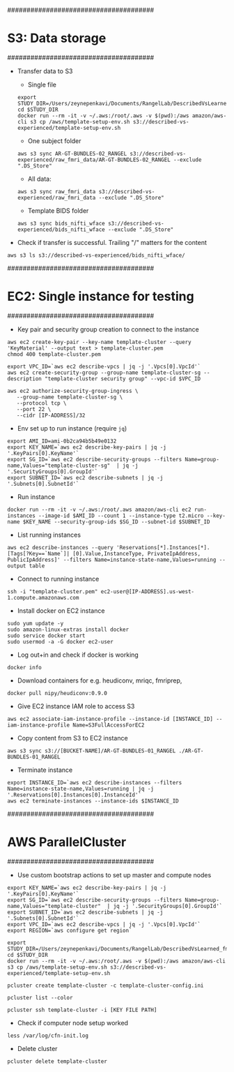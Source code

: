 
######################################
# S3: Data storage
######################################
- Transfer data to S3
  - Single file
  ```
  export STUDY_DIR=/Users/zeynepenkavi/Documents/RangelLab/DescribedVsLearned_fmri/preproc/00_aws
  cd $STUDY_DIR
  docker run --rm -it -v ~/.aws:/root/.aws -v $(pwd):/aws amazon/aws-cli s3 cp /aws/template-setup-env.sh s3://described-vs-experienced/template-setup-env.sh
  ```

  - One subject folder
  ```
  aws s3 sync AR-GT-BUNDLES-02_RANGEL s3://described-vs-experienced/raw_fmri_data/AR-GT-BUNDLES-02_RANGEL --exclude ".DS_Store"
  ```
  - All data:
  ```
  aws s3 sync raw_fmri_data s3://described-vs-experienced/raw_fmri_data --exclude ".DS_Store"
  ```
  - Template BIDS folder
  ```
  aws s3 sync bids_nifti_wface s3://described-vs-experienced/bids_nifti_wface --exclude ".DS_Store"
  ```

- Check if transfer is successful. Trailing "/" matters for the content
```
aws s3 ls s3://described-vs-experienced/bids_nifti_wface/
```

######################################
# EC2: Single instance for testing
######################################
- Key pair and security group creation to connect to the instance
```
aws ec2 create-key-pair --key-name template-cluster --query 'KeyMaterial' --output text > template-cluster.pem
chmod 400 template-cluster.pem

export VPC_ID=`aws ec2 describe-vpcs | jq -j '.Vpcs[0].VpcId'`
aws ec2 create-security-group --group-name template-cluster-sg --description "template-cluster security group" --vpc-id $VPC_ID

aws ec2 authorize-security-group-ingress \
   --group-name template-cluster-sg \
   --protocol tcp \
   --port 22 \
   --cidr [IP-ADDRESS]/32
```

- Env set up to run instance (require `jq`)
```
export AMI_ID=ami-0b2ca94b5b49e0132
export KEY_NAME=`aws ec2 describe-key-pairs | jq -j '.KeyPairs[0].KeyName'`
export SG_ID=`aws ec2 describe-security-groups --filters Name=group-name,Values="template-cluster-sg"  | jq -j '.SecurityGroups[0].GroupId'`
export SUBNET_ID=`aws ec2 describe-subnets | jq -j '.Subnets[0].SubnetId'`
```

- Run instance
```
docker run --rm -it -v ~/.aws:/root/.aws amazon/aws-cli ec2 run-instances --image-id $AMI_ID --count 1 --instance-type t2.micro --key-name $KEY_NAME --security-group-ids $SG_ID --subnet-id $SUBNET_ID
```

- List running instances
```
aws ec2 describe-instances --query 'Reservations[*].Instances[*].[Tags[?Key==`Name`]| [0].Value,InstanceType, PrivateIpAddress, PublicIpAddress]' --filters Name=instance-state-name,Values=running --output table
```

- Connect to running instance
```
ssh -i "template-cluster.pem" ec2-user@[IP-ADDRESS].us-west-1.compute.amazonaws.com
```

- Install docker on EC2 instance
```
sudo yum update -y
sudo amazon-linux-extras install docker
sudo service docker start
sudo usermod -a -G docker ec2-user
```

- Log out+in and check if docker is working
```
docker info
```

- Download containers for e.g. heudiconv, mriqc, fmriprep,
```
docker pull nipy/heudiconv:0.9.0
```

- Give EC2 instance IAM role to access S3
```
aws ec2 associate-iam-instance-profile --instance-id [INSTANCE_ID] --iam-instance-profile Name=S3FullAccessForEC2
```

- Copy content from S3 to EC2 instance
```
aws s3 sync s3://[BUCKET-NAME]/AR-GT-BUNDLES-01_RANGEL ./AR-GT-BUNDLES-01_RANGEL
```

- Terminate instance
```
export INSTANCE_ID=`aws ec2 describe-instances --filters Name=instance-state-name,Values=running | jq -j '.Reservations[0].Instances[0].InstanceId'`
aws ec2 terminate-instances --instance-ids $INSTANCE_ID
```

######################################
# AWS ParallelCluster
######################################

- Use custom bootstrap actions to set up master and compute nodes
```
export KEY_NAME=`aws ec2 describe-key-pairs | jq -j '.KeyPairs[0].KeyName'`
export SG_ID=`aws ec2 describe-security-groups --filters Name=group-name,Values="template-cluster"  | jq -j '.SecurityGroups[0].GroupId'`
export SUBNET_ID=`aws ec2 describe-subnets | jq -j '.Subnets[0].SubnetId'`
export VPC_ID=`aws ec2 describe-vpcs | jq -j '.Vpcs[0].VpcId'`
export REGION=`aws configure get region`

export STUDY_DIR=/Users/zeynepenkavi/Documents/RangelLab/DescribedVsLearned_fmri/preproc/00_aws
cd $STUDY_DIR
docker run --rm -it -v ~/.aws:/root/.aws -v $(pwd):/aws amazon/aws-cli s3 cp /aws/template-setup-env.sh s3://described-vs-experienced/template-setup-env.sh

pcluster create template-cluster -c template-cluster-config.ini

pcluster list --color

pcluster ssh template-cluster -i [KEY FILE PATH]
```

- Check if computer node setup worked
```
less /var/log/cfn-init.log
```

- Delete cluster
```
pcluster delete template-cluster
```
